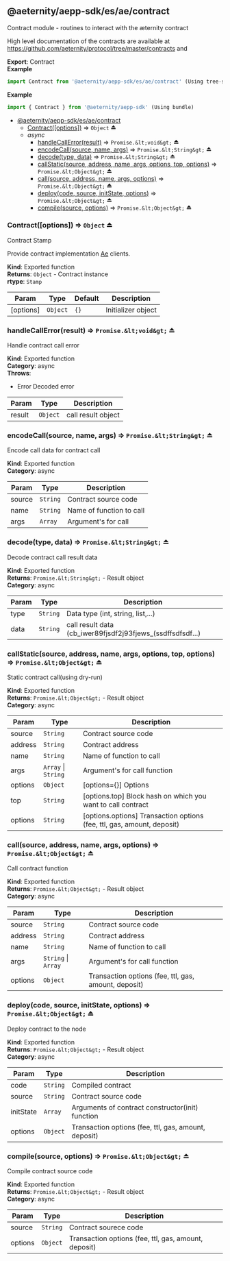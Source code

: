 <a id="module_@aeternity/aepp-sdk/es/ae/contract"></a>

## @aeternity/aepp-sdk/es/ae/contract
Contract module - routines to interact with the æternity contract

High level documentation of the contracts are available at
https://github.com/aeternity/protocol/tree/master/contracts and

**Export**: Contract  
**Example**  
```js
import Contract from '@aeternity/aepp-sdk/es/ae/contract' (Using tree-shaking)
```
**Example**  
```js
import { Contract } from '@aeternity/aepp-sdk' (Using bundle)
```

* [@aeternity/aepp-sdk/es/ae/contract](#module_@aeternity/aepp-sdk/es/ae/contract)
    * [Contract([options])](#exp_module_@aeternity/aepp-sdk/es/ae/contract--Contract) ⇒ `Object` ⏏
    * _async_
        * [handleCallError(result)](#exp_module_@aeternity/aepp-sdk/es/ae/contract--handleCallError) ⇒ `Promise.&lt;void&gt;` ⏏
        * [encodeCall(source, name, args)](#exp_module_@aeternity/aepp-sdk/es/ae/contract--encodeCall) ⇒ `Promise.&lt;String&gt;` ⏏
        * [decode(type, data)](#exp_module_@aeternity/aepp-sdk/es/ae/contract--decode) ⇒ `Promise.&lt;String&gt;` ⏏
        * [callStatic(source, address, name, args, options, top, options)](#exp_module_@aeternity/aepp-sdk/es/ae/contract--callStatic) ⇒ `Promise.&lt;Object&gt;` ⏏
        * [call(source, address, name, args, options)](#exp_module_@aeternity/aepp-sdk/es/ae/contract--call) ⇒ `Promise.&lt;Object&gt;` ⏏
        * [deploy(code, source, initState, options)](#exp_module_@aeternity/aepp-sdk/es/ae/contract--deploy) ⇒ `Promise.&lt;Object&gt;` ⏏
        * [compile(source, options)](#exp_module_@aeternity/aepp-sdk/es/ae/contract--compile) ⇒ `Promise.&lt;Object&gt;` ⏏

<a id="exp_module_@aeternity/aepp-sdk/es/ae/contract--Contract"></a>

### Contract([options]) ⇒ `Object` ⏏
Contract Stamp

Provide contract implementation
[Ae](#exp_module_@aeternity/aepp-sdk/es/ae--Ae) clients.

**Kind**: Exported function  
**Returns**: `Object` - Contract instance  
**rtype**: `Stamp`

| Param | Type | Default | Description |
| --- | --- | --- | --- |
| [options] | `Object` | <code>{}</code> | Initializer object |

<a id="exp_module_@aeternity/aepp-sdk/es/ae/contract--handleCallError"></a>

### handleCallError(result) ⇒ `Promise.&lt;void&gt;` ⏏
Handle contract call error

**Kind**: Exported function  
**Category**: async  
**Throws**:

- Error Decoded error


| Param | Type | Description |
| --- | --- | --- |
| result | `Object` | call result object |

<a id="exp_module_@aeternity/aepp-sdk/es/ae/contract--encodeCall"></a>

### encodeCall(source, name, args) ⇒ `Promise.&lt;String&gt;` ⏏
Encode call data for contract call

**Kind**: Exported function  
**Category**: async  

| Param | Type | Description |
| --- | --- | --- |
| source | `String` | Contract source code |
| name | `String` | Name of function to call |
| args | `Array` | Argument's for call |

<a id="exp_module_@aeternity/aepp-sdk/es/ae/contract--decode"></a>

### decode(type, data) ⇒ `Promise.&lt;String&gt;` ⏏
Decode contract call result data

**Kind**: Exported function  
**Returns**: `Promise.&lt;String&gt;` - Result object  
**Category**: async  

| Param | Type | Description |
| --- | --- | --- |
| type | `String` | Data type (int, string, list,...) |
| data | `String` | call result data (cb_iwer89fjsdf2j93fjews_(ssdffsdfsdf...) |

<a id="exp_module_@aeternity/aepp-sdk/es/ae/contract--callStatic"></a>

### callStatic(source, address, name, args, options, top, options) ⇒ `Promise.&lt;Object&gt;` ⏏
Static contract call(using dry-run)

**Kind**: Exported function  
**Returns**: `Promise.&lt;Object&gt;` - Result object  
**Category**: async  

| Param | Type | Description |
| --- | --- | --- |
| source | `String` | Contract source code |
| address | `String` | Contract address |
| name | `String` | Name of function to call |
| args | `Array` \| `String` | Argument's for call function |
| options | `Object` | [options={}]  Options |
| top | `String` | [options.top] Block hash on which you want to call contract |
| options | `String` | [options.options]  Transaction options (fee, ttl, gas, amount, deposit) |

<a id="exp_module_@aeternity/aepp-sdk/es/ae/contract--call"></a>

### call(source, address, name, args, options) ⇒ `Promise.&lt;Object&gt;` ⏏
Call contract function

**Kind**: Exported function  
**Returns**: `Promise.&lt;Object&gt;` - Result object  
**Category**: async  

| Param | Type | Description |
| --- | --- | --- |
| source | `String` | Contract source code |
| address | `String` | Contract address |
| name | `String` | Name of function to call |
| args | `String` \| `Array` | Argument's for call function |
| options | `Object` | Transaction options (fee, ttl, gas, amount, deposit) |

<a id="exp_module_@aeternity/aepp-sdk/es/ae/contract--deploy"></a>

### deploy(code, source, initState, options) ⇒ `Promise.&lt;Object&gt;` ⏏
Deploy contract to the node

**Kind**: Exported function  
**Returns**: `Promise.&lt;Object&gt;` - Result object  
**Category**: async  

| Param | Type | Description |
| --- | --- | --- |
| code | `String` | Compiled contract |
| source | `String` | Contract source code |
| initState | `Array` | Arguments of contract constructor(init) function |
| options | `Object` | Transaction options (fee, ttl, gas, amount, deposit) |

<a id="exp_module_@aeternity/aepp-sdk/es/ae/contract--compile"></a>

### compile(source, options) ⇒ `Promise.&lt;Object&gt;` ⏏
Compile contract source code

**Kind**: Exported function  
**Returns**: `Promise.&lt;Object&gt;` - Result object  
**Category**: async  

| Param | Type | Description |
| --- | --- | --- |
| source | `String` | Contract sourece code |
| options | `Object` | Transaction options (fee, ttl, gas, amount, deposit) |

